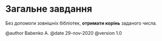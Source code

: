 ﻿# Загальне завдання

Без допомоги зовнішніх бібліотек, **отримати корінь** заданого числа.


@author Babenko A.
@date 29-nov-2020
@version 1.0